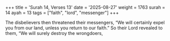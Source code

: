 +++
title = 'Surah 14, Verses 13'
date = '2025-08-27'
weight = 1763
surah = 14
ayah = 13
tags = ["faith", "lord", "messenger"]
+++

The disbelievers then threatened their messengers, “We will certainly expel you from our land, unless you return to our faith.” So their Lord revealed to them, “We will surely destroy the wrongdoers,